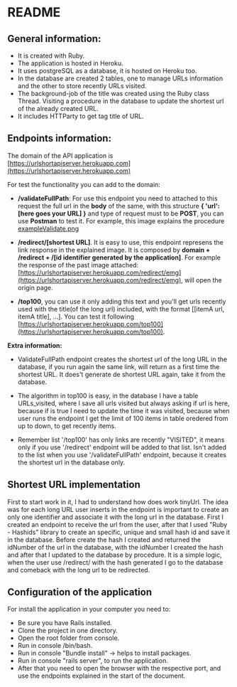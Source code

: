 # README

## General information:

* It is created with Ruby.
* The application is hosted in Heroku.
* It uses postgreSQL as a database, it is hosted on Heroku too.
* In the database are created 2 tables, one to manage URLs information and the other to store recently URLs visited.
* The background-job of the title was created using the Ruby class Thread. Visiting a          procedure in the database to update the shortest url of the already created URL.
* It includes HTTParty to get tag title of URL.



## Endpoints information:
  The domain of the API application is [https://urlshortapiserver.herokuapp.com](https://urlshortapiserver.herokuapp.com)


  For test the functionality you can add to the domain:

  * **/validateFullPath**: For use this endpoint you need to attached to this request the full url in the **body** of the same, with this structure **{ 'url':[here goes your URL]  }** and type of request must to be **POST**, you can use **Postman** to test it. For example, this image explains the procedure [exampleValidate.png](https://github.com/rpccon/urlshortapiruby/blob/master/images/exampleValidate.png)

  * **/redirect/[shortest URL]**. It is easy to use, this endpoint represens the link response in the explained image. It is composed by **domain + /redirect + /[id identifier generated by the application]**. For example the response of the past image attached: [https://urlshortapiserver.herokuapp.com/redirect/emg](https://urlshortapiserver.herokuapp.com/redirect/emg), will open the origin page.
  * **/top100**, you can use it only adding this text and you'll get urls recently used with the title(of the long url) included, with the format [[itemA url, itemA title], ...]. You can test it following [https://urlshortapiserver.herokuapp.com/top100](https://urlshortapiserver.herokuapp.com/top100).


  **Extra information:**

  * ValidateFullPath endpoint creates the shortest url of the long URL in the database, if you run again the same link, will return as a first time the shortest URL. It does't generate de shortest URL again, take it from the database.


  * The algorithm in top100 is easy, in the database I have a table URLs_visited, where I save all urls visited but always asking if url is here, because if is true I need to update the time it was visited, because when user runs the endpoint I get the limit of 100 items in table oredered from up to down, to get recently items.

  * Remember list '/top100' has only links are recently "VISITED", it means only if you use '/redirect' endpoint will be added to that list. Isn't added to the list when you use '/validateFullPath' endpoint, because it creates the shortest url in the database only.


    


## Shortest URL implementation

  First to start work in it, I had to understand how does work tinyUrl. The idea was for each long URL user inserts in the endpoint is important to create an only one identifier and associate it with the long url in the database. First I created an endpoint to receive the url from the user, after that I used "Ruby - Hashids" library to create an specific, unique and small hash id and save it in the database. Before create the hash I created and returned the idNumber of the url in the database, with the idNumber I created the hash and after that I updated to the database by procedure. It is a simple logic, when the user use /redirect/ with the hash generated I go to the database and comeback with the long url to be redirected.


## Configuration of the application
  For install the application in your computer you need to:

  * Be sure you have Rails installed.
  * Clone the project in one directory.
  * Open the root folder from console.
  * Run in console /bin/bash.
  * Run in console "Bundle install"  -> helps to install packages.
  * Run in console "rails server", to run the application.
  * After that you need to open the browser with the respective port, and use the endpoints explained in the start of the document.

